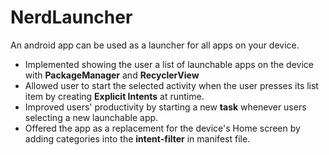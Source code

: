# NerdLauncher
An android app can be used as a launcher for all apps on your device.

<ul>
  <li>Implemented showing the user a list of launchable apps on the device with <b>PackageManager</b> and <b>RecyclerView</b></li>
  <li>Allowed user to start the selected activity when the user presses its list item by creating <b>Explicit Intents</b> at runtime.</li>
  <li>Improved users' productivity by starting a new <b>task</b> whenever users selecting a new launchable app.</li>
  <li>Offered the app as a replacement for the device's Home screen by adding categories into the <b>intent-filter</b> in manifest file.</li>
</ul>
